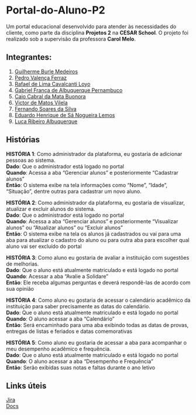 # Portal-do-Aluno-P2
Um portal educacional desenvolvido para atender às necessidades do cliente, como parte da disciplina **Projetos 2** na **CESAR School**. O projeto foi realizado sob a supervisão da professora **Carol Melo**.

## Integrantes:
1. [Guilherme Burle Medeiros](https://github.com/Guilherme-burle)
2. [Pedro Valença Ferraz](https://github.com/PedroFerraz87)
3. [Rafael de Lima Cavalcanti Loyo](https://github.com/rafaelcf29)
4. [Gabriel França de Albuquerque Pernambuco](https://github.com/gabrielfranca10)
5. [Caio Cabral da Mata Buonora](https://github.com/caiobuonora)
6. [Victor de Matos Vilela](https://github.com/VI170105)
7. [Fernando Soares da Silva](https://github.com/Nando101210)
8. [Eduardo Henrique de Sá Nogueira Lemos](https://github.com/EduardoHenrique15)
9. [Luca Ribeiro Albuquerque]()

## Histórias 
**HISTÓRIA 1**: Como administrador da plataforma, eu gostaria de adicionar pessoas ao sistema. <br>
**Dado**: Que o administrador está logado no portal <br>
**Quando**: Acessa a aba “Gerenciar alunos” e posteriormente “Cadastrar alunos” <br>
**Então**: O sistema exibe na tela informações como “Nome”, “Idade”, “Situação”, dentre outras para cadastrar um novo aluno. <br>

**HISTÓRIA  2**: Como administrador da plataforma, eu gostaria de visualizar, atualizar e excluir alunos do sistema. <br>
**Dado**: Que o administrador está logado no portal <br>
**Quando**: Acessa a aba “Gerenciar alunos” e posteriormente “Visualizar alunos” ou “Atualizar alunos” ou “Excluir alunos” <br>
**Então**: O sistema exibe na tela os alunos já cadastrados ou vai para uma aba para atualizar o cadastro do aluno ou para outra aba para escolher qual aluno vai ser excluído do portal <br>

**HISTÓRIA 3**: Como aluno eu gostaria de avaliar a instituição com sugestões de melhorias. <br>
**Dado**: Que o aluno está atualmente matriculado e está logado no portal <br>
**Quando**: Acessar a aba “Avalie a Solidare”  <br>
**Então**: Ele receba algumas perguntas e deverá respondê-las de acordo com sua opinião <br>

**HISTÓRIA 4**: Como aluno eu gostaria de acessar o calendário acadêmico da instituição para saber precisamente as datas do calendário. <br>
**Dado**: Que o aluno está atualmente matriculado e está logado no portal <br>
**Quando**: O aluno acessar a aba “Calendário” <br>
**Então**: Será encaminhado para uma aba exibindo todas as datas de provas, entregas de listas e feriados e datas comemorativas <br>

**HISTÓRIA 5**: Como aluno eu gostaria de acessar a aba para acompanhar o meu desempenho acadêmico e frequência. <br>
**Dado**: Que o aluno está atualmente matriculado e está logado no portal <br>
**Quando**: O aluno acessar a aba “Desempenho e Frequência” <br>
**Então**: Serão exibidas suas notas e faltas durante o ano letivo  <br>


 ## Links úteis
 [Jira](https://projeto2grupo10.atlassian.net/jira/software/projects/KAN/boards/1/backlog?assignee=712020%3A5102e8eb-4036-4150-8d35-bdcf805d24b4%2Cunassigned&atlOrigin=eyJpIjoiNTRhZjVmMDFjZjEwNDhkMmI5NGJkYzUxNjRmZjI5MzUiLCJwIjoiaiJ9) <br>
 [Docs](https://docs.google.com/document/d/1Kb8RnBP_5Gz-eml2weoGkFe5UCOAMaLPehDUtYEnm3E/edit?tab=t.0)
